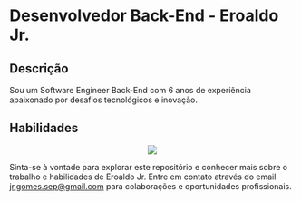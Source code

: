 # Desenvolvedor Back-End - Eroaldo Jr.

## Descrição
Sou um Software Engineer Back-End com 6 anos de experiência apaixonado por desafios tecnológicos e inovação.

## Habilidades

<p align="center">
  <a href="https://skillicons.dev">
    <img src="https://skillicons.dev/icons?i=git,docker,angular,bootstrap,heroku,js,jenkins,jest,mongodb,mysql,nginx,nodejs,rabbitmq,sqlite,ts,aws,bitbucket,c,cpp,cdd,cypress,electron,eclipse,firebase,nestjs,postgres,qt,redis,ros" />
  </a>
</p>


Sinta-se à vontade para explorar este repositório e conhecer mais sobre o trabalho e habilidades de Eroaldo Jr. Entre em contato através do email jr.gomes.sep@gmail.com para colaborações e oportunidades profissionais.
